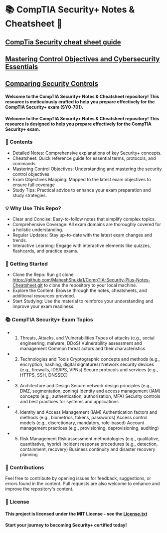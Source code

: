 # 📚 CompTIA Security+ Notes & Cheatsheet 📘

## [CompTia Security cheat sheet guide](https://github.com/MaheshShukla1/CompTia-Security-prep/wiki/CompTia-Security--cheat-sheet-guide)

## [Mastering Control Objectives and Cybersecurity Essentials](https://github.com/MaheshShukla1/CompTIA-Security-Plus-Notes-Cheatsheet/wiki/Mastering-Control-Objectives-and-Cybersecurity-Essentials)

## [Comparing Security Controls](https://github.com/MaheshShukla1/CompTIA-SY0-701-Security-Study-Notes/wiki/Comparing-Security-Controls)

#### Welcome to the CompTIA Security+ Notes & Cheatsheet repository! This resource is meticulously crafted to help you prepare effectively for the CompTIA Security+ exam (SY0-701).

#### Welcome to the CompTIA Security+ Notes & Cheatsheet repository! This resource is designed to help you prepare effectively for the CompTIA Security+ exam.

### 📝 Contents
* Detailed Notes: Comprehensive explanations of key Security+ concepts.
* Cheatsheet: Quick reference guide for essential terms, protocols, and commands
* Mastering Control Objectives: Understanding and mastering the security control objectives
* Exam Objectives Mapping: Mapped to the latest exam objectives to ensure full coverage
* Study Tips: Practical advice to enhance your exam preparation and study strategies.
  
### 💡 Why Use This Repo?
* Clear and Concise: Easy-to-follow notes that simplify complex topics.
* Comprehensive Coverage: All exam domains are thoroughly covered for a holistic understanding.
* Regular Updates: Stay up-to-date with the latest exam changes and trends.
* Interactive Learning: Engage with interactive elements like quizzes, flashcards, and practice exams.
  
### 🚀 Getting Started
* Clone the Repo: Run git clone https://github.com/MaheshShukla1/CompTIA-Security-Plus-Notes-Cheatsheet.git to clone the repository to your local machine.
* Explore the Content: Browse through the notes, cheatsheets, and additional resources provided.
* Start Studying: Use the material to reinforce your understanding and improve your exam readiness.
### 📚 CompTIA Security+ Exam Topics

* 1. Threats, Attacks, and Vulnerabilities
Types of attacks (e.g., social engineering, malware, DDoS)
Vulnerability assessment and management
Common threat actors and their characteristics

* 2. Technologies and Tools
Cryptographic concepts and methods (e.g., encryption, hashing, digital signatures)
Network security devices (e.g., firewalls, IDS/IPS, VPNs)
Secure protocols and services (e.g., HTTPS, SSH, DNSSEC)

* 3. Architecture and Design
Secure network design principles (e.g., DMZ, segmentation, zoning)
Identity and access management (IAM) concepts (e.g., authentication, authorization, MFA)
Security controls and best practices for systems and applications

* 4. Identity and Access Management (IAM)
Authentication factors and methods (e.g., biometrics, tokens, passwords)
Access control models (e.g., discretionary, mandatory, role-based)
Account management practices (e.g., provisioning, deprovisioning, auditing)

* 5. Risk Management
Risk assessment methodologies (e.g., qualitative, quantitative, hybrid)
Incident response procedures (e.g., detection, containment, recovery)
Business continuity and disaster recovery planning

### 🤝 Contributions
Feel free to contribute by opening issues for feedback, suggestions, or errors found in the content. Pull requests are also welcome to enhance and improve the repository's content.

### 📜 License
#### This project is licensed under the MIT License - see the [License.txt](https://github.com/user-attachments/files/15513942/License.txt)
#### Start your journey to becoming Security+ certified today!
